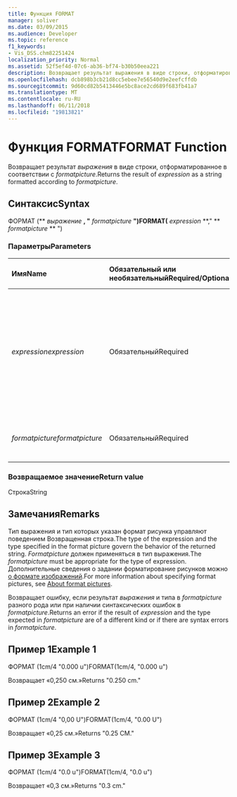 ```yaml
---
title: Функция FORMAT
manager: soliver
ms.date: 03/09/2015
ms.audience: Developer
ms.topic: reference
f1_keywords:
- Vis_DSS.chm82251424
localization_priority: Normal
ms.assetid: 52f5ef4d-07c6-ab36-bf74-b30b50eea221
description: Возвращает результат выражения в виде строки, отформатированное в соответствии с formatpicture.
ms.openlocfilehash: dcb898b3cb21d8cc5ebee7e56540d9e2eefcffdb
ms.sourcegitcommit: 9d60cd82b5413446e5bc8ace2cd689f683fb41a7
ms.translationtype: MT
ms.contentlocale: ru-RU
ms.lasthandoff: 06/11/2018
ms.locfileid: "19813821"
---
```

# <a name="format-function"></a><span data-ttu-id="3890d-103">Функция FORMAT</span><span class="sxs-lookup"><span data-stu-id="3890d-103">FORMAT Function</span></span>

<span data-ttu-id="3890d-104">Возвращает результат _выражения_ в виде строки, отформатированное в соответствии с _formatpicture_.</span><span class="sxs-lookup"><span data-stu-id="3890d-104">Returns the result of  _expression_ as a string formatted according to  _formatpicture_.</span></span>
  
## <a name="syntax"></a><span data-ttu-id="3890d-105">Синтаксис</span><span class="sxs-lookup"><span data-stu-id="3890d-105">Syntax</span></span>

<span data-ttu-id="3890d-106">ФОРМАТ (** *выражение* **, "** *formatpicture* **")</span><span class="sxs-lookup"><span data-stu-id="3890d-106">FORMAT(** *expression* **," ** *formatpicture* ** ")</span></span> 
  
### <a name="parameters"></a><span data-ttu-id="3890d-107">Параметры</span><span class="sxs-lookup"><span data-stu-id="3890d-107">Parameters</span></span>

|<span data-ttu-id="3890d-108">**Имя**</span><span class="sxs-lookup"><span data-stu-id="3890d-108">**Name**</span></span>|<span data-ttu-id="3890d-109">**Обязательный или необязательный**</span><span class="sxs-lookup"><span data-stu-id="3890d-109">**Required/Optional**</span></span>|<span data-ttu-id="3890d-110">**Тип данных**</span><span class="sxs-lookup"><span data-stu-id="3890d-110">**Data Type**</span></span>|<span data-ttu-id="3890d-111">**Описание**</span><span class="sxs-lookup"><span data-stu-id="3890d-111">**Description**</span></span>|
|:-----|:-----|:-----|:-----|
| <span data-ttu-id="3890d-112">_expression_</span><span class="sxs-lookup"><span data-stu-id="3890d-112">_expression_</span></span> <br/> |<span data-ttu-id="3890d-113">Обязательный</span><span class="sxs-lookup"><span data-stu-id="3890d-113">Required</span></span>  <br/> |<span data-ttu-id="3890d-114">**Строка**</span><span class="sxs-lookup"><span data-stu-id="3890d-114">**String**</span></span> <br/> |<span data-ttu-id="3890d-115">Комбинация константы, операторы, функции и ссылки на ячейки таблицы свойств фигуры, которая приводит к значение.</span><span class="sxs-lookup"><span data-stu-id="3890d-115">A combination of constants, operators, functions, and references to ShapeSheet cells that results in a value.</span></span>  <br/> |
| <span data-ttu-id="3890d-116">_formatpicture_</span><span class="sxs-lookup"><span data-stu-id="3890d-116">_formatpicture_</span></span> <br/> |<span data-ttu-id="3890d-117">Обязательный</span><span class="sxs-lookup"><span data-stu-id="3890d-117">Required</span></span>  <br/> |<span data-ttu-id="3890d-118">**Строка**</span><span class="sxs-lookup"><span data-stu-id="3890d-118">**String**</span></span> <br/> |<span data-ttu-id="3890d-119">Формат рисунка используется для fomat строки.</span><span class="sxs-lookup"><span data-stu-id="3890d-119">The format picture used to fomat the string.</span></span>  <br/> |
   
### <a name="return-value"></a><span data-ttu-id="3890d-120">Возвращаемое значение</span><span class="sxs-lookup"><span data-stu-id="0">Return value</span></span>

<span data-ttu-id="3890d-121">Строка</span><span class="sxs-lookup"><span data-stu-id="3890d-121">String</span></span>
  
## <a name="remarks"></a><span data-ttu-id="3890d-122">Замечания</span><span class="sxs-lookup"><span data-stu-id="3890d-122">Remarks</span></span>

<span data-ttu-id="3890d-123">Тип выражения и тип которых указан формат рисунка управляют поведением Возвращенная строка.</span><span class="sxs-lookup"><span data-stu-id="3890d-123">The type of the expression and the type specified in the format picture govern the behavior of the returned string.</span></span> <span data-ttu-id="3890d-124">_Formatpicture_ должен применяться в тип выражения.</span><span class="sxs-lookup"><span data-stu-id="3890d-124">The  _formatpicture_ must be appropriate for the type of expression.</span></span> <span data-ttu-id="3890d-125">Дополнительные сведения о задании форматирование рисунков можно [о формате изображений](about-format-pictures.md).</span><span class="sxs-lookup"><span data-stu-id="3890d-125">For more information about specifying format pictures, see [About format pictures](about-format-pictures.md).</span></span>
  
<span data-ttu-id="3890d-126">Возвращает ошибку, если результат _выражения_ и типа в _formatpicture_ разного рода или при наличии синтаксических ошибок в _formatpicture_.</span><span class="sxs-lookup"><span data-stu-id="3890d-126">Returns an error if the result of  _expression_ and the type expected in  _formatpicture_ are of a different kind or if there are syntax errors in  _formatpicture_.</span></span>
  
## <a name="example-1"></a><span data-ttu-id="3890d-127">Пример 1</span><span class="sxs-lookup"><span data-stu-id="3890d-127">Example 1</span></span>

<span data-ttu-id="3890d-128">ФОРМАТ (1cm/4 "0.000 u")</span><span class="sxs-lookup"><span data-stu-id="3890d-128">FORMAT(1cm/4, "0.000 u")</span></span>
  
<span data-ttu-id="3890d-129">Возвращает «0,250 см.»</span><span class="sxs-lookup"><span data-stu-id="3890d-129">Returns "0.250 cm."</span></span>
  
## <a name="example-2"></a><span data-ttu-id="3890d-130">Пример 2</span><span class="sxs-lookup"><span data-stu-id="3890d-130">Example 2</span></span>

<span data-ttu-id="3890d-131">ФОРМАТ (1cm/4 "0,00 U")</span><span class="sxs-lookup"><span data-stu-id="3890d-131">FORMAT(1cm/4, "0.00 U")</span></span>
  
<span data-ttu-id="3890d-132">Возвращает «0,25 см.»</span><span class="sxs-lookup"><span data-stu-id="3890d-132">Returns "0.25 CM."</span></span>
  
## <a name="example-3"></a><span data-ttu-id="3890d-133">Пример 3</span><span class="sxs-lookup"><span data-stu-id="3890d-133">Example 3</span></span>

<span data-ttu-id="3890d-134">ФОРМАТ (1cm/4 "0.0 u")</span><span class="sxs-lookup"><span data-stu-id="3890d-134">FORMAT(1cm/4, "0.0 u")</span></span>
  
<span data-ttu-id="3890d-135">Возвращает «0,3 см.»</span><span class="sxs-lookup"><span data-stu-id="3890d-135">Returns "0.3 cm."</span></span>
  

